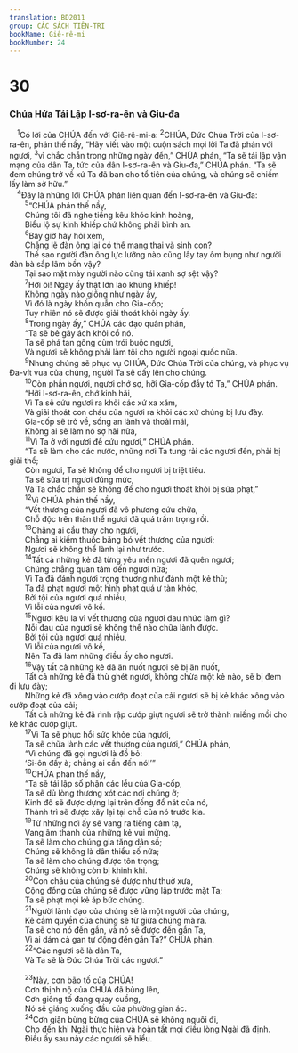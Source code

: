 ```yaml
---
translation: BD2011
group: CÁC SÁCH TIÊN-TRI
bookName: Giê-rê-mi 
bookNumber: 24
---
```


<div class="title"><h1>30</h1><h3>Chúa Hứa Tái Lập I-sơ-ra-ên và Giu-đa</h3></div>
<span class="verse gie_30_1"> <sup>1</sup>Có lời của CHÚA đến với Giê-rê-mi-a: </span>
<span class="verse gie_30_2"><sup>2</sup>CHÚA, Ðức Chúa Trời của I-sơ-ra-ên, phán thế nầy, “Hãy viết vào một cuộn sách mọi lời Ta đã phán với ngươi, </span>
<span class="verse gie_30_3"><sup>3</sup>vì chắc chắn trong những ngày đến,” CHÚA phán, “Ta sẽ tái lập vận mạng của dân Ta, tức của dân I-sơ-ra-ên và Giu-đa,” CHÚA phán. “Ta sẽ đem chúng trở về xứ Ta đã ban cho tổ tiên của chúng, và chúng sẽ chiếm lấy làm sở hữu.”<br/></span>
<span class="verse gie_30_4"> <sup>4</sup>Ðây là những lời CHÚA phán liên quan đến I-sơ-ra-ên và Giu-đa: <br/></span>
<span class="verse gie_30_5">  <sup>5</sup>“CHÚA phán thế nầy, <br/>  Chúng tôi đã nghe tiếng kêu khóc kinh hoàng,<br/>  Biểu lộ sự kinh khiếp chứ không phải bình an.<br/></span>
<span class="verse gie_30_6">  <sup>6</sup>Bây giờ hãy hỏi xem,<br/>  Chẳng lẽ đàn ông lại có thể mang thai và sinh con?<br/>  Thế sao người đàn ông lực lưỡng nào cũng lấy tay ôm bụng như người đàn bà sắp lâm bồn vậy?<br/>  Tại sao mặt mày người nào cũng tái xanh sợ sệt vậy?<br/></span>
<span class="verse gie_30_7">  <sup>7</sup>Hỡi ôi! Ngày ấy thật lớn lao khủng khiếp!<br/>  Không ngày nào giống như ngày ấy,<br/>  Vì đó là ngày khốn quẫn cho Gia-cốp;<br/>  Tuy nhiên nó sẽ được giải thoát khỏi ngày ấy.<br/></span>
<span class="verse gie_30_8">  <sup>8</sup>Trong ngày ấy,” CHÚA các đạo quân phán, <br/>  “Ta sẽ bẻ gãy ách khỏi cổ nó.<br/>  Ta sẽ phá tan gông cùm trói buộc ngươi, <br/>  Và ngươi sẽ không phải làm tôi cho người ngoại quốc nữa.<br/></span>
<span class="verse gie_30_9">  <sup>9</sup>Nhưng chúng sẽ phục vụ CHÚA, Ðức Chúa Trời của chúng, và phục vụ Ða-vít vua của chúng, người Ta sẽ dấy lên cho chúng.<br/></span>
<span class="verse gie_30_10">  <sup>10</sup>Còn phần ngươi, ngươi chớ sợ, hỡi Gia-cốp đầy tớ Ta,” CHÚA phán.<br/>  “Hỡi I-sơ-ra-ên, chớ kinh hãi,<br/>  Vì Ta sẽ cứu ngươi ra khỏi các xứ xa xăm,<br/>  Và giải thoát con cháu của ngươi ra khỏi các xứ chúng bị lưu đày.<br/>  Gia-cốp sẽ trở về, sống an lành và thoải mái,<br/>  Không ai sẽ làm nó sợ hãi nữa, <br/></span>
<span class="verse gie_30_11">  <sup>11</sup>Vì Ta ở với ngươi để cứu ngươi,” CHÚA phán.<br/>  “Ta sẽ làm cho các nước, những nơi Ta tung rải các ngươi đến, phải bị giải thể;<br/>  Còn ngươi, Ta sẽ không để cho ngươi bị triệt tiêu.<br/>  Ta sẽ sửa trị ngươi đúng mức,<br/>  Và Ta chắc chắn sẽ không để cho ngươi thoát khỏi bị sửa phạt,” <br/></span>
<span class="verse gie_30_12">  <sup>12</sup>Vì CHÚA phán thế nầy, <br/>  “Vết thương của ngươi đã vô phương cứu chữa,<br/>  Chỗ độc trên thân thể ngươi đã quá trầm trọng rồi.<br/></span>
<span class="verse gie_30_13">  <sup>13</sup>Chẳng ai cầu thay cho ngươi,<br/>  Chẳng ai kiếm thuốc băng bó vết thương của ngươi;<br/>  Ngươi sẽ không thể lành lại như trước.<br/></span>
<span class="verse gie_30_14">  <sup>14</sup>Tất cả những kẻ đã từng yêu mến ngươi đã quên ngươi;<br/>  Chúng chẳng quan tâm đến ngươi nữa;<br/>  Vì Ta đã đánh ngươi trọng thương như đánh một kẻ thù;<br/>  Ta đã phạt ngươi một hình phạt quá ư tàn khốc,<br/>  Bởi tội của ngươi quá nhiều,<br/>  Vì lỗi của ngươi vô kể.<br/></span>
<span class="verse gie_30_15">  <sup>15</sup>Ngươi kêu la vì vết thương của ngươi đau nhức làm gì?<br/>  Nỗi đau của ngươi sẽ không thể nào chữa lành được.<br/>  Bởi tội của ngươi quá nhiều,<br/>  Vì lỗi của ngươi vô kể,<br/>  Nên Ta đã làm những điều ấy cho ngươi. <br/></span>
<span class="verse gie_30_16">  <sup>16</sup>Vậy tất cả những kẻ đã ăn nuốt ngươi sẽ bị ăn nuốt,<br/>  Tất cả những kẻ đã thù ghét ngươi, không chừa một kẻ nào, sẽ bị đem đi lưu đày;<br/>  Những kẻ đã xông vào cướp đoạt của cải ngươi sẽ bị kẻ khác xông vào cướp đoạt của cải;<br/>  Tất cả những kẻ đã rình rập cướp giựt ngươi sẽ trở thành miếng mồi cho kẻ khác cướp giựt.<br/></span>
<span class="verse gie_30_17">  <sup>17</sup>Vì Ta sẽ phục hồi sức khỏe của ngươi,<br/>  Ta sẽ chữa lành các vết thương của ngươi,” CHÚA phán,<br/>  “Vì chúng đã gọi ngươi là đồ bỏ:<br/>  ‘Si-ôn đấy à; chẳng ai cần đến nó!’”<br/></span>
<span class="verse gie_30_18">  <sup>18</sup>CHÚA phán thế nầy, <br/>  “Ta sẽ tái lập số phận các lều của Gia-cốp,<br/>  Ta sẽ dủ lòng thương xót các nơi chúng ở;<br/>  Kinh đô sẽ được dựng lại trên đống đổ nát của nó,<br/>  Thành trì sẽ được xây lại tại chỗ của nó trước kia.<br/></span>
<span class="verse gie_30_19">  <sup>19</sup>Từ những nơi ấy sẽ vang ra tiếng cảm tạ,<br/>  Vang âm thanh của những kẻ vui mừng.<br/>  Ta sẽ làm cho chúng gia tăng dân số;<br/>  Chúng sẽ không là dân thiểu số nữa;<br/>  Ta sẽ làm cho chúng được tôn trọng;<br/>  Chúng sẽ không còn bị khinh khi.<br/></span>
<span class="verse gie_30_20">  <sup>20</sup>Con cháu của chúng sẽ được như thuở xưa,<br/>  Cộng đồng của chúng sẽ được vững lập trước mặt Ta;<br/>  Ta sẽ phạt mọi kẻ áp bức chúng.<br/></span>
<span class="verse gie_30_21">  <sup>21</sup>Người lãnh đạo của chúng sẽ là một người của chúng,<br/>  Kẻ cầm quyền của chúng sẽ từ giữa chúng mà ra.<br/>  Ta sẽ cho nó đến gần, và nó sẽ được đến gần Ta,<br/>  Vì ai dám cả gan tự động đến gần Ta?” CHÚA phán.<br/></span>
<span class="verse gie_30_22">  <sup>22</sup>“Các ngươi sẽ là dân Ta,<br/>  Và Ta sẽ là Ðức Chúa Trời các ngươi.” <br/><br/></span>
<span class="verse gie_30_23">  <sup>23</sup>Này, cơn bão tố của CHÚA!<br/>  Cơn thịnh nộ của CHÚA đã bùng lên,<br/>  Cơn giông tố đang quay cuồng,<br/>  Nó sẽ giáng xuống đầu của phường gian ác.<br/></span>
<span class="verse gie_30_24">  <sup>24</sup>Cơn giận bừng bừng của CHÚA sẽ không nguôi đi,<br/>  Cho đến khi Ngài thực hiện và hoàn tất mọi điều lòng Ngài đã định.<br/>  Ðiều ấy sau này các người sẽ hiểu.<br/></span>
